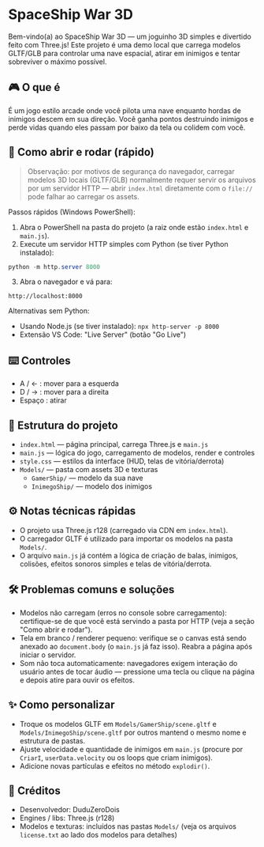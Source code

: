 # SpaceShip War 3D

Bem-vindo(a) ao SpaceShip War 3D — um joguinho 3D simples e divertido feito com Three.js! Este projeto é uma demo local que carrega modelos GLTF/GLB para controlar uma nave espacial, atirar em inimigos e tentar sobreviver o máximo possível.

## 🎮 O que é

É um jogo estilo arcade onde você pilota uma nave enquanto hordas de inimigos descem em sua direção. Você ganha pontos destruindo inimigos e perde vidas quando eles passam por baixo da tela ou colidem com você.

## 🚀 Como abrir e rodar (rápido)

> Observação: por motivos de segurança do navegador, carregar modelos 3D locais (GLTF/GLB) normalmente requer servir os arquivos por um servidor HTTP — abrir `index.html` diretamente com o `file://` pode falhar ao carregar os assets.

Passos rápidos (Windows PowerShell):

1. Abra o PowerShell na pasta do projeto (a raiz onde estão `index.html` e `main.js`).
2. Execute um servidor HTTP simples com Python (se tiver Python instalado):

```powershell
python -m http.server 8000
```

3. Abra o navegador e vá para:

```
http://localhost:8000
```

Alternativas sem Python:
- Usando Node.js (se tiver instalado): `npx http-server -p 8000`
- Extensão VS Code: "Live Server" (botão "Go Live")

## ⌨️ Controles

- A / ← : mover para a esquerda
- D / → : mover para a direita
- Espaço : atirar

## 📁 Estrutura do projeto

- `index.html` — página principal, carrega Three.js e `main.js`
- `main.js` — lógica do jogo, carregamento de modelos, render e controles
- `style.css` — estilos da interface (HUD, telas de vitória/derrota)
- `Models/` — pasta com assets 3D e texturas
  - `GamerShip/` — modelo da sua nave
  - `InimegoShip/` — modelo dos inimigos

## ⚙️ Notas técnicas rápidas

- O projeto usa Three.js r128 (carregado via CDN em `index.html`).
- O carregador GLTF é utilizado para importar os modelos na pasta `Models/`.
- O arquivo `main.js` já contém a lógica de criação de balas, inimigos, colisões, efeitos sonoros simples e telas de vitória/derrota.

## 🛠️ Problemas comuns e soluções

- Modelos não carregam (erros no console sobre carregamento): certifique-se de que você está servindo a pasta por HTTP (veja a seção "Como abrir e rodar").
- Tela em branco / renderer pequeno: verifique se o canvas está sendo anexado ao `document.body` (o `main.js` já faz isso). Reabra a página após iniciar o servidor.
- Som não toca automaticamente: navegadores exigem interação do usuário antes de tocar áudio — pressione uma tecla ou clique na página e depois atire para ouvir os efeitos.

## ✨ Como personalizar

- Troque os modelos GLTF em `Models/GamerShip/scene.gltf` e `Models/InimegoShip/scene.gltf` por outros mantend o mesmo nome e estrutura de pastas.
- Ajuste velocidade e quantidade de inimigos em `main.js` (procure por `CriarI`, `userData.velocity` ou os loops que criam inimigos).
- Adicione novas partículas e efeitos no método `explodir()`.

## 🧾 Créditos

- Desenvolvedor: DuduZeroDois
- Engines / libs: Three.js (r128)
- Modelos e texturas: incluídos nas pastas `Models/` (veja os arquivos `license.txt` ao lado dos modelos para detalhes)

